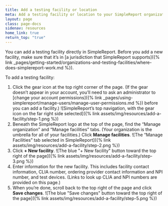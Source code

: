 ```yaml
---
title: Add a testing facility or location
meta: Add a testing facility or location to your SimpleReport organization account
layout: page
class: page-docs
sidenav: resources
home_link: true
return_top: "true"
---
```


You can add a testing facility directly in SimpleReport. Before you add a new facility, make sure that it’s in [a jurisdiction that SimpleReport supports]({% link _pages/getting-started/organizations-and-testing-facilities/where-does-simplereport-work.md %}).

To add a testing facility:

1. Click the gear icon at the top right corner of the page. (If the gear doesn’t appear in your account, you’ll need to ask an administrator to [change your account permissions]({% link _pages/using-simplereport/manage-users/manage-user-permissions.md %}) before you can add a facility.)
   ![SimpleReport’s top navigation, with the gear icon on the far right side selected]({% link assets/img/resources/add-a-facility/step-1.png %})
2. Beneath the SimpleReport logo at the top of the page, find the “Manage organization” and “Manage facilities” tabs. (Your organization is the umbrella for all of your facilities.) Click **Manage facilities**.
   ![The “Manage Facilities” tab selected in SimpleReport]({% link assets/img/resources/add-a-facility/step-2.png %})
3. Click **+ New facility**.
   ![The blue "+ New facility" button toward the top right of the page]({% link assets/img/resources/add-a-facility/step-3.png %})
4. Enter information for the new facility. This includes facility contact information, CLIA number, ordering provider contact information and NPI number, and test devices. (Links to look up CLIA and NPI numbers are provided on this page.)
5. When you’re done, scroll back to the top right of the page and click **Save changes**.
   ![The blue "Save changes" button toward the top right of the page]({% link assets/img/resources/add-a-facility/step-5.png %})
